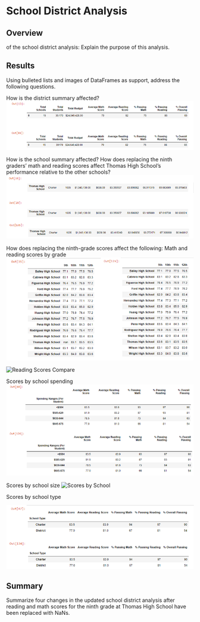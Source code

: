 # School District Analysis
## Overview 
of the school district analysis: Explain the purpose of this analysis.

## Results
Using bulleted lists and images of DataFrames as support, address the following questions.

How is the district summary affected?
![District School Summary](/resources/district_summary.png)

How is the school summary affected?
How does replacing the ninth graders’ math and reading scores affect Thomas High School’s performance relative to the other schools?
![School Summary](/resources/School_summary.png)

How does replacing the ninth-grade scores affect the following:
Math and reading scores by grade
![Math Scores Compare](/resources/math_scores_compare.png)

![Reading Scores Compare](/resources/reading_scores_compare.png)

Scores by school spending
![Scores by Spend](/resources/scores_by_spend.png)

Scores by school size
![Scores by School](/resources/scores_by_size.png)

Scores by school type

![Scores by Type](/resources/scores_by_type.png)

## Summary
Summarize four changes in the updated school district analysis after reading and math scores for the ninth grade at Thomas High School have been replaced with NaNs.
